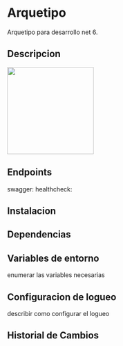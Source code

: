 # Arquetipo
Arquetipo para desarrollo net 6.
## Descripcion
<img src="https://vectorseek.com/wp-content/uploads/2023/10/Banco-Columbia-S.A.-Logo-Vector.svg-.png" width="200">

## Endpoints
swagger:
healthcheck:
## Instalacion

## Dependencias

## Variables de entorno
enumerar las variables necesarias
## Configuracion de logueo
describir como configurar el logueo

## Historial de Cambios
